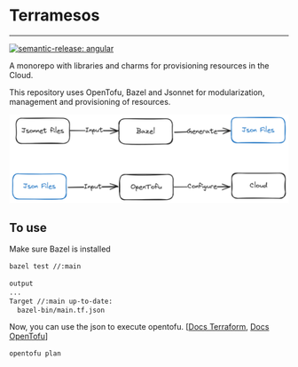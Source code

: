 # Terramesos
---

[![semantic-release: angular](https://img.shields.io/badge/semantic--release-angular-e10079?logo=semantic-release)](https://github.com/semantic-release/semantic-release)

A monorepo with libraries and charms for provisioning resources in the Cloud.

This repository uses OpenTofu, Bazel and Jsonnet for modularization, management and provisioning of resources.

![arch](assets/images/arch.png)

## To use

Make sure Bazel is installed

```sh
bazel test //:main
```

```
output
...
Target //:main up-to-date:
  bazel-bin/main.tf.json
```

Now, you can use the json to execute opentofu. [[Docs Terraform](https://developer.hashicorp.com/terraform/language/syntax/json), [Docs OpenTofu](https://opentofu.org/docs/language/files/)]

```sh
opentofu plan
```